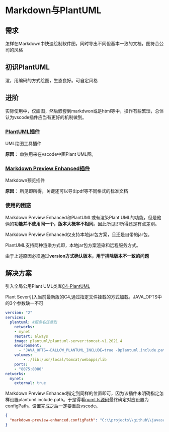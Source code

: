 # Markdown与PlantUML

## 需求

怎样在Markdown中快速绘制软件图，同时导出不同但基本一致的文档，图符合公司的风格

## 初识PlantUML

渲，用编码的方式绘图，生态良好。可自定风格

## 进阶

实际使用中，仅画图，然后嵌套到markdwon或是html等中，操作有些繁琐，总体认为vscode插件应当有更好的机制做到。

### [PlantUML插件](https://www.plantuml.com/)

UML绘图工具插件

**原因**： 单独用来在vscode中画Plant UML图。

### [Markdown Preview Enhanced插件](https://github.com/shd101wyy/vscode-markdown-preview-enhanced)

Markdown预览插件

**原因**： 所见即所得，关键还可以导出pdf等不同格式的标准文档

### 使用的困惑

Markdown Preview Enhanced和PlantUML或有渲染Plant UML的功能，但是他俩的**功能并不使用同一个，版本大概率不相同**。因此所见即所得还是有点差别。

Markdown Preview Enhanced仅支持本地jar包方案，且还是自带的jar包。

PlantUML支持两种渲染方式即，本地jar包方案渲染和远程服务方式。

由于上述原因必须通过**version方式确认版本，用于排除版本不一致的问题**

## 解决方案

引入全局公用Plant UML类库[C4-PlantUML](https://github.com/plantuml-stdlib/C4-PlantUML)

Plant Sever引入当前最新版的C4,通过指定文件挂载的方式加载。JAVA_OPTS中的3个参数缺一不可

```yml
version: "2"
services:
  plantuml: #服务名任意取
    networks:
    - mynet
    restart: always
    image: plantuml/plantuml-server:tomcat-v1.2021.4
    environment:
      - "JAVA_OPTS=-DALLOW_PLANTUML_INCLUDE=true -Dplantuml.include.path=/usr/local/tomcat/webapps/lib -Dplantuml.includeSearch=Relative"
    volumes:
        - ./lib:/usr/local/tomcat/webapps/lib
    ports:
    - "8075:8080"
networks:
  mynet:
    external: true
```

Markdown Preview Enhanced指定到同样的位置即可，因为该插件未明确指定怎样设置plantuml.include.path。于是得看[puml.ts源码](https://github.com/shd101wyy/mume/blob/master/src/puml.ts)最终确定对应设置为configPath。设置完成之后一定要重启vscode。

```json
{
  "markdown-preview-enhanced.configPath": "C:\\projects\\github\\javasample\\docker\\plantuml-server\\lib"
}
```


